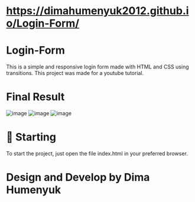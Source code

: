 # https://dimahumenyuk2012.github.io/Login-Form/

# Login-Form 
This is a simple and responsive login form made with HTML and CSS using transitions.
This project was made for a youtube tutorial.

# Final Result
![image](https://github.com/user-attachments/assets/fd3d8f4b-36f7-443e-96d9-1a40c174f648)
![image](https://github.com/user-attachments/assets/298ad0da-aeb1-45d7-b066-899fae884912)
![image](https://github.com/user-attachments/assets/f7c1adb2-21a3-4384-84db-27b62c364d52)

# 🚀 Starting
To start the project, just open the file index.html in your preferred browser.

# Design and Develop by Dima Humenyuk

